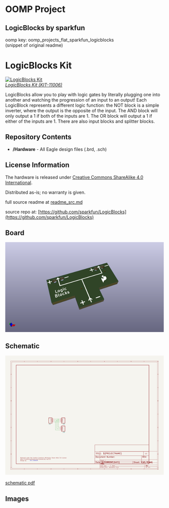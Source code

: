 # OOMP Project  
## LogicBlocks  by sparkfun  
  
oomp key: oomp_projects_flat_sparkfun_logicblocks  
(snippet of original readme)  
  
LogicBlocks Kit  
============================  
  
  
[![LogicBlocks Kit](https://dlnmh9ip6v2uc.cloudfront.net//images/products/1/1/0/0/6/11006-21.jpg)    
*LogicBlocks Kit (KIT-11006)*](https://www.sparkfun.com/products/11006)  
  
LogicBlocks allow you to play with logic gates by literally plugging one into another and watching the progression of an input to an output! Each LogicBlock represents a different logic function: the NOT block is a simple inverter, where the output is the opposite of the input. The AND block will only output a 1 if both of the inputs are 1. The OR block will output a 1 if either of the inputs are 1. There are also input blocks and splitter blocks.  
  
Repository Contents  
-------------------  
* **/Hardware** - All Eagle design files (.brd, .sch)  
  
License Information  
-------------------  
The hardware is released under [Creative Commons ShareAlike 4.0 International](https://creativecommons.org/licenses/by-sa/4.0/).  
  
Distributed as-is; no warranty is given.  
  
  full source readme at [readme_src.md](readme_src.md)  
  
source repo at: [https://github.com/sparkfun/LogicBlocks](https://github.com/sparkfun/LogicBlocks)  
## Board  
  
[![working_3d.png](working_3d_600.png)](working_3d.png)  
## Schematic  
  
[![working_schematic.png](working_schematic_600.png)](working_schematic.png)  
  
[schematic pdf](working_schematic.pdf)  
## Images  
